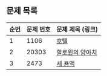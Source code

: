 ## 문제 목록

| **순번** | **문제 번호** | **문제 제목 (링크)**                                     |
| -------- | ------------- | -------------------------------------------------------- |
| 1        | 1106          | [호텔](https://www.acmicpc.net/problem/1106)             |
| 2        | 20303         | [할로윈의 양아치](https://www.acmicpc.net/problem/20303) |
| 3        | 2473          | [세 용액](https://www.acmicpc.net/problem/2473)          |
